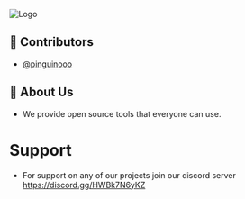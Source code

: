 
![Logo](https://i.imgur.com/KEPSxki.png)


## 🔨 Contributors

- [@pinguinooo](https://www.github.com/pinguinooo)






## 📂 About Us

- We provide open source tools that everyone can use.

# Support

- For support on any of our projects join our discord server https://discord.gg/HWBk7N6yKZ
